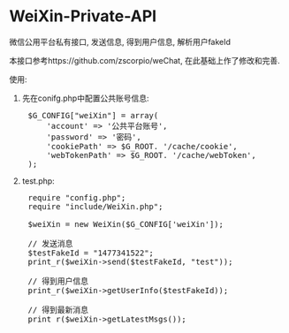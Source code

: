 WeiXin-Private-API
==================

微信公用平台私有接口, 发送信息, 得到用户信息, 解析用户fakeId

本接口参考https://github.com/zscorpio/weChat, 在此基础上作了修改和完善.

使用:

1. 先在conifg.php中配置公共账号信息:
<pre>
	$G_CONFIG["weiXin"] = array(
		'account' => '公共平台账号',
		'password' => '密码',
		'cookiePath' => $G_ROOT. '/cache/cookie',
		'webTokenPath' => $G_ROOT. '/cache/webToken',
	);	
</pre>

2. test.php:

<pre>
	require "config.php";
	require "include/WeiXin.php";

	$weiXin = new WeiXin($G_CONFIG['weiXin']);

	// 发送消息
	$testFakeId = "1477341522";
	print_r($weiXin->send($testFakeId, "test"));

	// 得到用户信息
	print_r($weiXin->getUserInfo($testFakeId));

	// 得到最新消息
	print_r($weiXin->getLatestMsgs());	
</pre>